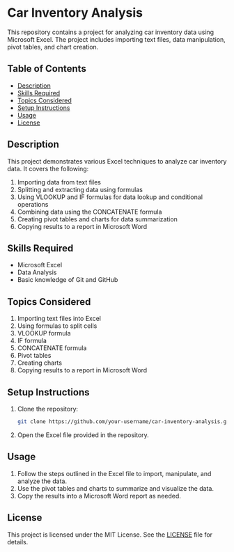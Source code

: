 # Car Inventory Analysis

This repository contains a project for analyzing car inventory data using Microsoft Excel. The project includes importing text files, data manipulation, pivot tables, and chart creation.

## Table of Contents
- [Description](#description)
- [Skills Required](#skills-required)
- [Topics Considered](#topics-considered)
- [Setup Instructions](#setup-instructions)
- [Usage](#usage)
- [License](#license)

## Description
This project demonstrates various Excel techniques to analyze car inventory data. It covers the following:
1. Importing data from text files
2. Splitting and extracting data using formulas
3. Using VLOOKUP and IF formulas for data lookup and conditional operations
4. Combining data using the CONCATENATE formula
5. Creating pivot tables and charts for data summarization
6. Copying results to a report in Microsoft Word

## Skills Required
- Microsoft Excel
- Data Analysis
- Basic knowledge of Git and GitHub

## Topics Considered
1. Importing text files into Excel
2. Using formulas to split cells
3. VLOOKUP formula
4. IF formula
5. CONCATENATE formula
6. Pivot tables
7. Creating charts
8. Copying results to a report in Microsoft Word

## Setup Instructions
1. Clone the repository:
    ```sh
    git clone https://github.com/your-username/car-inventory-analysis.git
    ```
2. Open the Excel file provided in the repository.

## Usage
1. Follow the steps outlined in the Excel file to import, manipulate, and analyze the data.
2. Use the pivot tables and charts to summarize and visualize the data.
3. Copy the results into a Microsoft Word report as needed.

## License
This project is licensed under the MIT License. See the [LICENSE](LICENSE) file for details.
